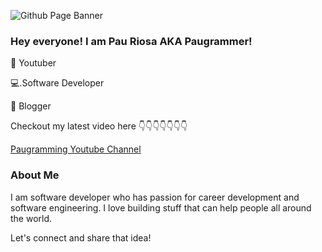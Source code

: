 ![Github Page Banner](https://user-images.githubusercontent.com/29646709/155665651-d1dc7712-7266-45df-820d-40dfa60d59e8.png)

### Hey everyone! I am Pau Riosa AKA Paugrammer!

🎥 Youtuber

💻.Software Developer   

📕 Blogger

Checkout my latest video here 👇👇👇👇👇👇👇

[Paugramming Youtube Channel](https://www.youtube.com/channel/UCGWzOCIVzBp0ebQiNYGwQoQ)

### About Me
I am software developer who has passion for career development and software engineering. I love building stuff that can help people all around the world.

Let's connect and share that idea!
